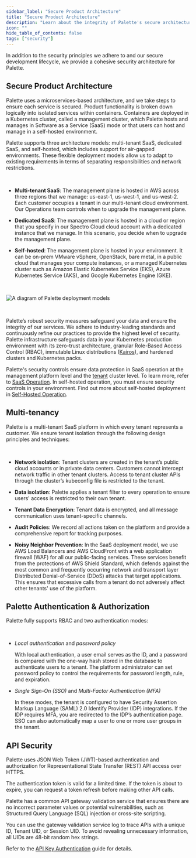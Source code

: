 ```yaml
---
sidebar_label: "Secure Product Architecture"
title: "Secure Product Architecture"
description: "Learn about the integrity of Palette's secure architecture."
icon: ""
hide_table_of_contents: false
tags: ["security"]
---
```



In addition to the security principles we adhere to and our secure development lifecycle, we provide a cohesive security architecture for Palette.

## Secure Product Architecture

Palette uses a microservices-based architecture, and we take steps to ensure each service is secured. Product functionality is broken down logically into isolated services within containers. Containers are deployed in a Kubernetes cluster, called a management cluster, which Palette hosts and manages in Software as a Service (SaaS) mode or that users can host and manage in a self-hosted environment.

Palette supports three architecture models: multi-tenant SaaS, dedicated SaaS, and self-hosted, which includes support for air-gapped environments. These flexible deployment models allow us to adapt to existing requirements in terms of separating responsibilities and network restrictions.

<br />

- **Multi-tenant SaaS**: The management plane is hosted in AWS across three regions that we manage: us-east-1, us-west-1, and us-west-2. Each customer occupies a tenant in our multi-tenant cloud environment. Our Operations team controls when to upgrade the management plane.


- **Dedicated SaaS**: The management plane is hosted in a cloud or region that you specify in our Spectro Cloud cloud account with a dedicated instance that we manage. In this scenario, you decide when to upgrade the management plane.


- **Self-hosted**: The management plane is hosted in your environment. It can be on-prem VMware vSphere, OpenStack, bare metal, in a public cloud that manages your compute instances, or a managed Kubernetes cluster such as Amazon Elastic Kubernetes Service (EKS), Azure Kubernetes Service (AKS), and Google Kubernetes Engine (GKE).


<br />

![A diagram of Palette deployment models](/architecture_architecture-overview-deployment-models.png)

<br />


Palette’s robust security measures safeguard your data and ensure the integrity of our services. We adhere to industry-leading standards and continuously refine our practices to provide the highest level of security. Palette infrastructure safeguards data in your Kubernetes production environment with its zero-trust architecture, granular Role-Based Access Control (RBAC), immutable Linux distributions ([Kairos](https://kairos.io/)), and hardened clusters and Kubernetes packs.

Palette's security controls ensure data protection in SaaS operation at the management platform level and the [tenant](../../glossary-all.md#tenant) cluster level. To learn more, refer to [SaaS Operation](saas-operation.md). In self-hosted operation, you must ensure security controls in your environment. Find out more about self-hosted deployment in [Self-Hosted Operation](self-hosted-operation.md).


## Multi-tenancy

Palette is a multi-tenant SaaS platform in which every tenant represents a customer. We ensure tenant isolation through the following design principles and techniques:

<br />

- **Network isolation**: Tenant clusters are created in the tenant’s public cloud accounts or in private data centers. Customers cannot intercept network traffic in other tenant clusters. Access to tenant cluster APIs through the cluster’s kubeconfig file is restricted to the tenant.


- **Data isolation**: Palette applies a tenant filter to every operation to ensure users' access is restricted to their own tenant.


- **Tenant Data Encryption**: Tenant data is encrypted, and all message communication uses tenant-specific channels.


- **Audit Policies**:  We record all actions taken on the platform and provide a comprehensive report for tracking purposes.


- **Noisy Neighbor Prevention**: In the SaaS deployment model, we use AWS Load Balancers and AWS CloudFront with a web application firewall (WAF) for all our public-facing services. These services benefit from the protections of AWS Shield Standard, which defends against the most common and frequently occurring network and transport layer Distributed Denial-of-Service (DDoS) attacks that target applications. This ensures that excessive calls from a tenant do not adversely affect other tenants' use of the platform.


## Palette Authentication & Authorization

Palette fully supports RBAC and two authentication modes:

<br />

- *Local authentication* and *password policy* <br />

    With local authentication, a user email serves as the ID, and a password is compared with the one-way hash stored in the database to authenticate users to a tenant. The platform administrator can set password policy to control the requirements for password length, rule, and expiration.


- *Single Sign-On (SSO)* and *Multi-Factor Authentication (MFA)* <br />

    In these modes, the tenant is configured to have Security Assertion Markup Language (SAML) 2.0 Identify Provider (IDP) integrations. If the IDP requires MFA, you are redirected to the IDP’s authentication page. SSO can also automatically map a user to one or more user groups in the tenant.


## API Security

Palette uses JSON Web Token (JWT)-based authentication and authorization for Representational State Transfer (REST) API access over HTTPS. 

The authentication token is valid for a limited time. If the token is about to expire, you can request a token refresh before making other API calls. 

Palette has a common API gateway validation service that ensures there are no incorrect parameter values or potential vulnerabilities, such as Structured Query Language (SQL) injection or cross-site scripting.

You can use the gateway validation service log to trace APIs with a unique ID, Tenant UID, or Session UID. To avoid revealing unnecessary information, all UIDs are 48-bit random hex strings.

Refer to the [API Key Authentication](../../user-management/authentication/api-key/api-key.md) guide for details.
